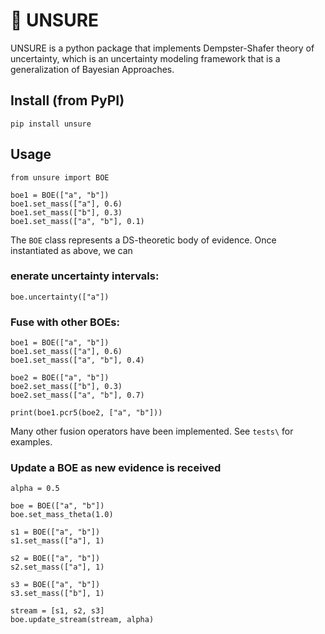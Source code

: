 # 🎲 UNSURE

UNSURE is a python package that implements Dempster-Shafer theory of uncertainty, which is an uncertainty modeling framework that is a generalization of Bayesian Approaches. 

## Install (from PyPI)

```
pip install unsure
```

## Usage

```
from unsure import BOE

boe1 = BOE(["a", "b"])
boe1.set_mass(["a"], 0.6)
boe1.set_mass(["b"], 0.3)
boe1.set_mass(["a", "b"], 0.1)
```

The `BOE` class represents a DS-theoretic body of evidence. Once instantiated as above, we can 

### enerate uncertainty intervals: 

```
boe.uncertainty(["a"])
```

### Fuse with other BOEs:

```
boe1 = BOE(["a", "b"])
boe1.set_mass(["a"], 0.6)
boe1.set_mass(["a", "b"], 0.4)

boe2 = BOE(["a", "b"])
boe2.set_mass(["b"], 0.3)
boe2.set_mass(["a", "b"], 0.7)

print(boe1.pcr5(boe2, ["a", "b"]))
```

Many other fusion operators have been implemented. See `tests\` for examples.  


### Update a BOE as new evidence is received

```
alpha = 0.5

boe = BOE(["a", "b"])
boe.set_mass_theta(1.0)

s1 = BOE(["a", "b"])
s1.set_mass(["a"], 1)

s2 = BOE(["a", "b"])
s2.set_mass(["a"], 1)

s3 = BOE(["a", "b"])
s3.set_mass(["b"], 1)

stream = [s1, s2, s3]
boe.update_stream(stream, alpha)
```
